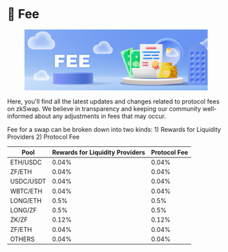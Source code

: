 # 🍣 Fee

<figure><img src="../.gitbook/assets/fee.png" alt=""><figcaption></figcaption></figure>

Here, you'll find all the latest updates and changes related to protocol fees on zkSwap. We believe in transparency and keeping our community well-informed about any adjustments in fees that may occur.

Fee for a swap can be broken down into two kinds: 1) Rewards for Liquidity Providers 2) Protocol Fee

| Pool      | Rewards for Liquidity Providers | Protocol Fee |
| --------- | ------------------------------- | ------------ |
| ETH/USDC  | 0.04%                           | 0.04%        |
| ZF/ETH    | 0.04%                           | 0.04%        |
| USDC/USDT | 0.04%                           | 0.04%        |
| WBTC/ETH  | 0.04%                           | 0.04%        |
| LONG/ETH  | 0.5%                            | 0.5%         |
| LONG/ZF   | 0.5%                            | 0.5%         |
| ZK/ZF     | 0.12%                           | 0.12%        |
| ZF/ETH    | 0.04%                           | 0.04%        |
| OTHERS    | 0.04%                           | 0.04%        |
